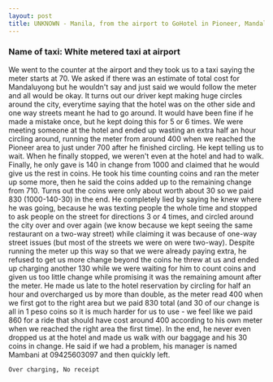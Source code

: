 ```yaml
---
layout: post
title: UNKNOWN - Manila, from the airport to GoHotel in Pioneer, Mandaluyong
---
```


### Name of taxi: White metered taxi at airport

We went to the counter at the airport and they took us to a taxi saying the meter starts at 70. We asked if there was an estimate of total cost for Mandaluyong but he wouldn't say and just said we would follow the meter and all would be okay. It turns out our driver kept making huge circles around the city, everytime saying that the hotel was on the other side and one way streets meant he had to go around. It would have been fine if he made a mistake once, but he kept doing this for 5 or 6 times. We were meeting someone at the hotel and ended up wasting an extra half an hour circling around, running the meter from around 400 when we reached the Pioneer area to just under 700 after he finished circling. He kept telling us to wait. When he finally stopped, we weren't even at the hotel and had to walk. Finally, he only gave is 140 in change from 1000 and claimed that he would give us the rest in coins. He took his time counting coins and ran the meter up some more, then he said the coins added up to the remaining change from 710. Turns out the coins were only about worth about 30 so we paid 830 (1000-140-30) in the end. He completely lied by saying he knew where he was going, because he was texting people the whole time and stopped to ask people on the street for directions 3 or 4 times, and circled around the city over and over again (we know because we kept seeing the same restaurant on a two-way street) while claiming it was because of one-way street issues (but most of the streets we were on were two-way). Despite running the meter up this way so that we were already paying extra, he refused to get us more change beyond the coins he threw at us and ended up charging another 130 while we were waiting for him to count coins and given us too little change while promising it was the remaining amount after the meter. He made us late to the hotel reservation by circling for half an hour and overcharged us by more than double, as the meter read 400 when we first got to the right area but we paid 830 total (and 30 of our change is all in 1 peso coins so it is much harder for us to use - we feel like we paid 860 for a ride that should have cost around 400 according to his own meter when we reached the right area the first time). In the end, he never even dropped us at the hotel and made us walk with our baggage and his 30 coins in change. He said if we had a problem, his manager is named Mambani at 09425603097 and then quickly left.

```Over charging, No receipt```
